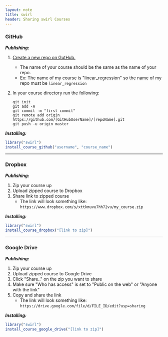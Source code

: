 ```yaml
---
layout: note
title: swirl
header: Sharing swirl Courses
---
```


### GitHub
***Publishing:***

1. [Create a new repo on GutHub.](https://help.github.com/articles/create-a-repo)
	- The name of your course should be the same as the name of your repo.
	- Ex: The name of my course is "linear_regression" so the name of my repo must be `linear_regression`
2. In your course directory run the following:
	
	```
	git init
	git add -A
	git commit -m "first commit"
	git remote add origin https://github.com/[GitHubUserName]/[repoName].git
	git push -u origin master

	```

***Installing:***

```r
library("swirl")
install_course_github("username", "course_name")
```

---

### Dropbox
***Publishing:***

1. Zip your course up
2. Upload zipped course to Dropbox
3. Share link to zipped course
	- The link will look something like: `https://www.dropbox.com/s/xttkmuvu7hh72vu/my_course.zip`

***Installing:***

```r
library("swirl")
install_course_dropbox("[link to zip]")
```

---

### Google Drive
***Publishing:***

1. Zip your course up
2. Upload zipped course to Google Drive
3. Click "Share.." on the zip you want to share
4. Make sure "Who has access" is set to "Public on the web" or "Anyone with the link"
5. Copy and share the link
	- The link will look something like: `https://drive.google.com/file/d/FILE_ID/edit?usp=sharing`

***Installing:***

```r
library("swirl")
install_course_google_drive("[link to zip]")
```
